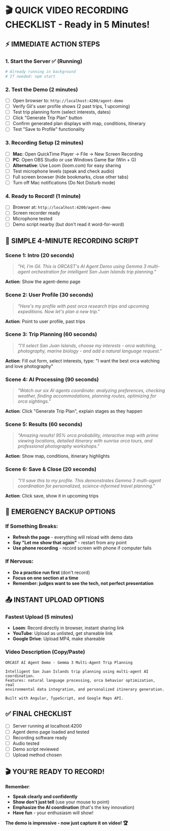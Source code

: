 # 🎬 QUICK VIDEO RECORDING CHECKLIST - Ready in 5 Minutes!

## ⚡ **IMMEDIATE ACTION STEPS**

### **1. Start the Server** ✅ (Running)
```bash
# Already running in background
# If needed: npm start
```

### **2. Test the Demo** (2 minutes)
- [ ] Open browser to: `http://localhost:4200/agent-demo`
- [ ] Verify Gil's user profile shows (2 past trips, 1 upcoming)
- [ ] Test trip planning form (select interests, dates)
- [ ] Click "Generate Trip Plan" button
- [ ] Confirm generated plan displays with map, conditions, itinerary
- [ ] Test "Save to Profile" functionality

### **3. Recording Setup** (2 minutes)
- [ ] **Mac**: Open QuickTime Player → File → New Screen Recording
- [ ] **PC**: Open OBS Studio or use Windows Game Bar (Win + G)
- [ ] **Alternative**: Use Loom (loom.com) for easy sharing
- [ ] Test microphone levels (speak and check audio)
- [ ] Full screen browser (hide bookmarks, close other tabs)
- [ ] Turn off Mac notifications (Do Not Disturb mode)

### **4. Ready to Record!** (1 minute)
- [ ] Browser at: `http://localhost:4200/agent-demo`
- [ ] Screen recorder ready
- [ ] Microphone tested
- [ ] Demo script nearby (but don't read it word-for-word)

## 🎯 **SIMPLE 4-MINUTE RECORDING SCRIPT**

### **Scene 1: Intro** (20 seconds)
> *"Hi, I'm Gil. This is ORCAST's AI Agent Demo using Gemma 3 multi-agent orchestration for intelligent San Juan Islands trip planning."*

**Action**: Show the agent-demo page

### **Scene 2: User Profile** (30 seconds)
> *"Here's my profile with past orca research trips and upcoming expeditions. Now let's plan a new trip."*

**Action**: Point to user profile, past trips

### **Scene 3: Trip Planning** (60 seconds)
> *"I'll select San Juan Islands, choose my interests - orca watching, photography, marine biology - and add a natural language request."*

**Action**: Fill out form, select interests, type: "I want the best orca watching and love photography"

### **Scene 4: AI Processing** (90 seconds)
> *"Watch our six AI agents coordinate: analyzing preferences, checking weather, finding accommodations, planning routes, optimizing for orca sightings."*

**Action**: Click "Generate Trip Plan", explain stages as they happen

### **Scene 5: Results** (60 seconds)
> *"Amazing results! 95% orca probability, interactive map with prime viewing locations, detailed itinerary with sunrise orca tours, and professional photography workshops."*

**Action**: Show map, conditions, itinerary highlights

### **Scene 6: Save & Close** (20 seconds)
> *"I'll save this to my profile. This demonstrates Gemma 3 multi-agent coordination for personalized, science-informed travel planning."*

**Action**: Click save, show it in upcoming trips

## 🚀 **EMERGENCY BACKUP OPTIONS**

### **If Something Breaks:**
- **Refresh the page** - everything will reload with demo data
- **Say "Let me show that again"** - restart from any point
- **Use phone recording** - record screen with phone if computer fails

### **If Nervous:**
- **Do a practice run first** (don't record)
- **Focus on one section at a time**
- **Remember: judges want to see the tech, not perfect presentation**

## 📤 **INSTANT UPLOAD OPTIONS**

### **Fastest Upload (5 minutes)**
- **Loom**: Record directly in browser, instant sharing link
- **YouTube**: Upload as unlisted, get shareable link
- **Google Drive**: Upload MP4, make shareable

### **Video Description (Copy/Paste)**
```
ORCAST AI Agent Demo - Gemma 3 Multi-Agent Trip Planning

Intelligent San Juan Islands trip planning using multi-agent AI coordination. 
Features: natural language processing, orca behavior optimization, real 
environmental data integration, and personalized itinerary generation.

Built with Angular, TypeScript, and Google Maps API.
```

## ✅ **FINAL CHECKLIST**

- [ ] Server running at localhost:4200
- [ ] Agent demo page loaded and tested
- [ ] Recording software ready
- [ ] Audio tested
- [ ] Demo script reviewed
- [ ] Upload method chosen

## 🎬 **YOU'RE READY TO RECORD!**

**Remember**: 
- **Speak clearly and confidently**
- **Show don't just tell** (use your mouse to point)
- **Emphasize the AI coordination** (that's the key innovation)
- **Have fun** - your enthusiasm will show!

**The demo is impressive - now just capture it on video! 🏆** 